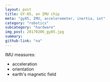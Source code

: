 ```yaml
---
layout: post
title: GY-85, an IMU chip
meta: "gy85, IMU, accelerometer, inertia, iot"
category: "robotics"
subcategory: "hardware"
img_post: 20170206_gy85.jpg
summary: 
github-link: "na"
---
```



IMU measures:
  * acceleration
  * orientation
  * earth's magnetic field

